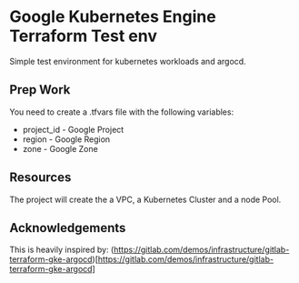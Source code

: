 # Google Kubernetes Engine Terraform Test env

Simple test environment for kubernetes workloads and argocd.

## Prep Work

You need to create a .tfvars file with the following variables:
- project_id - Google Project
- region - Google Region
- zone - Google Zone

## Resources

The project will create the a VPC, a Kubernetes Cluster and a node Pool.

## Acknowledgements

This is heavily inspired by: (https://gitlab.com/demos/infrastructure/gitlab-terraform-gke-argocd)[https://gitlab.com/demos/infrastructure/gitlab-terraform-gke-argocd]